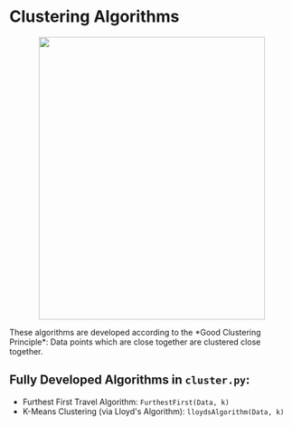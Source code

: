 # Clustering Algorithms
<p align="center">
  <img src = "https://miro.medium.com/max/853/0*c6-0obDE_wnj8K9l.png" height = 500 width = 400 alt>
</p>
These algorithms are developed according to the *Good Clustering Principle*: Data points which are close together are clustered close together.

## Fully Developed Algorithms in `cluster.py`:
- Furthest First Travel Algorithm: `FurthestFirst(Data, k)`
- K-Means Clustering (via Lloyd's Algorithm): `lloydsAlgorithm(Data, k)`

